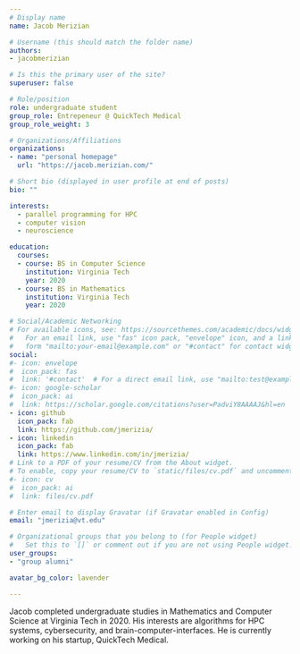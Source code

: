 ```yaml
---
# Display name
name: Jacob Merizian

# Username (this should match the folder name)
authors:
- jacobmerizian

# Is this the primary user of the site?
superuser: false

# Role/position
role: undergraduate student
group_role: Entrepeneur @ QuickTech Medical
group_role_weight: 3

# Organizations/Affiliations
organizations:
- name: "personal homepage"
  url: "https://jacob.merizian.com/"

# Short bio (displayed in user profile at end of posts)
bio: ""

interests:
  - parallel programming for HPC
  - computer vision
  - neuroscience

education:
  courses:
  - course: BS in Computer Science
    institution: Virginia Tech
    year: 2020
  - course: BS in Mathematics
    institution: Virginia Tech
    year: 2020

# Social/Academic Networking
# For available icons, see: https://sourcethemes.com/academic/docs/widgets/#icons
#   For an email link, use "fas" icon pack, "envelope" icon, and a link in the
#   form "mailto:your-email@example.com" or "#contact" for contact widget.
social:
#- icon: envelope
#  icon_pack: fas
#  link: '#contact'  # For a direct email link, use "mailto:test@example.org".
#- icon: google-scholar
#  icon_pack: ai
#  link: https://scholar.google.com/citations?user=PadviY8AAAAJ&hl=en
- icon: github
  icon_pack: fab
  link: https://github.com/jmerizia/
- icon: linkedin
  icon_pack: fab
  link: https://www.linkedin.com/in/jmerizia/
# Link to a PDF of your resume/CV from the About widget.
# To enable, copy your resume/CV to `static/files/cv.pdf` and uncomment the lines below.  
#- icon: cv
#  icon_pack: ai
#  link: files/cv.pdf

# Enter email to display Gravatar (if Gravatar enabled in Config)
email: "jmerizia@vt.edu"

# Organizational groups that you belong to (for People widget)
#   Set this to `[]` or comment out if you are not using People widget.  
user_groups:
- "group alumni"

avatar_bg_color: lavender

---
```


Jacob completed undergraduate studies in Mathematics and Computer Science at Virginia Tech in 2020.  His interests are algorithms for HPC systems, cybersecurity, and brain-computer-interfaces. He is currently working on his startup, QuickTech Medical.
